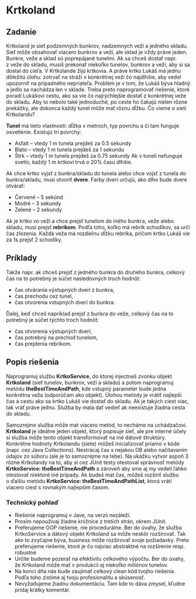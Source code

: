 
# Krtkoland

## Zadanie

Krtkoland je sieť podzemných bunkrov, nadzemných veží a jedného skladu. Sieť môže obsahovať viacero bunkrov a veží, ale sklad je vždy práve jeden. Bunkre, veže a sklad sú poprepájané tunelmi. Ak sa chceš dostať napr. z veže do skladu, musíš prekonať niekoľko tunelov, bunkrov a veží, aby si sa dostal do cieľa. V Krtkolande žijú krtkovia. A práve krtko Lukáš má jednu dôležitú úlohu: zotrvať na stráži v konkrétnej veži čo najdlhšie, aby vedel upozorniť na prípadného nepriateľa. Problém je v tom, že Lukáš býva hladný a jedlo sa nachádza len v sklade. Treba preto naprogramovať riešenie, ktoré poradí Lukášovi cestu, ako sa vie čo najrýchlejšie dostať z konkrétnej veže do skladu. Aby to nebolo také jednoduché, po ceste ho čakajú nielen rôzne prekážky, ale dokonca každý tunel môže mať rôznu dĺžku. Čo vieme o sieti Krtkolandu?

__Tunel__ má tieto vlastnosti: dĺžka v metroch, typ povrchu a či tam funguje osvetlenie. Existujú tri povrchy: 
- Asfalt – vtedy 1 m tunela prejdeš za 0.5 sekundy
- Blato – vtedy 1 m tunela prejdeš za 1 sekundu
- Štrk – vtedy 1 m tunela prejdeš za 0.75 sekundy
Ak v tuneli nefunguje svetlo, každý 1 m krtkovi trvá o 20% času dlhšie.

Ak chce krtko vyjsť z bunkra/skladu do tunela alebo chce vojsť z tunela do bunkra/skladu, musí otvoriť __dvere__. Farby dverí určujú, ako dlho bude dvere otvárať:
- Červené – 5 sekúnd
- Modré – 3 sekundy
- Zelené – 2 sekundy

Ak je krtko vo veži a chce prejsť tunelom do iného bunkra, veže alebo skladu, musí prejsť __rebríkom__. Podľa toho, koľko má rebrík schodíkov, sa určí čas zlezenia. Každá veža má rozdielnu dĺžku rebríka, pričom krtko Lukáš vie za 1s prejsť 2 schodíky.

## Príklady

Takže napr. ak chceš prejsť z jedného bunkra do druhého bunkra, celkový čas na to potrebný je súčet nasledovných troch hodnôt:
- čas otvárania výstupných dverí z bunkra,
- čas prechodu cez tunel,
- čas otvorenia vstupných dverí do bunkra. 


Ďalej, keď chceš napríklad prejsť z bunkra do veže, celkový čas na to potrebný je súčet týchto troch hodnôt:
- čas otvorenia výstupných dverí,
- čas potrebný na prechod tunelom,
- čas prejdenia rebríkom.

## Popis riešenia

Naprogramuj službu __KrtkoService__, do ktorej injectneš zvonku objekt __Krtkoland__ (sieť tunelov, bunkrov, veží a skladu) a potom naprogramuj metódu __theBestTimeAndPath__, kde vstupný parameter bude jedna konkrétna veža (odporúčam ako objekt). Úlohou metódy je vrátiť najlepší čas a cestu ako sa krtko Lukáš vie dostať do skladu. Ak je takých ciest viac, tak vráť práve jednu. Služba by mala dať vedieť ak neexistuje žiadna cesta do skladu. 

Samozrejme služba môže mat viacero metód, to necháme na uchádzačovi. __Krtkoland__ je ideálne jeden objekt, ktorý popisuje sieť, ale pre interné účely si služba môže tento objekt transformovať na iné dátové štruktúry. Konkrétne hodnoty Krtkolandu (siete) môžeš inicializovať priamo v kóde (napr. cez Java Collections). Nestrácaj čas s nejakou DB alebo načítavaním údajov zo súboru (ale je to samozrejme na tebe). Na ukážku vytvor aspoň 3 rôzne Krtkolandy na to, aby si cez JUnit testy otestoval správnosť metódy __KrtkoService: theBestTimeAndPath__ a zároveň aby sme aj my vedeli ľahko otestovať niektoré iné prípady.
Ak budeš mat čas, môžeš rozšíriť službu o ďalšiu metódu __KrtkoService: theBestTimeAndPathList__, ktorá vráti viacero ciest s rovnakým najlepším časom.

### Technický pohlaď
- Riešenie naprogramuj v Jave, na verzii nezáleží.
- Prosím nepoužívaj žiadne knižnice z tretích strán, okrem JUnit.
- Preferujeme OOP riešenie, nie procedurálne. Ber do úvahy, že služba KrtkoService a dátový objekt Krtkoland sa môže neskôr rozširovať. Tak ako to zvyčajne býva, business môže rozširovať svoje požiadavky. Preto preferujeme riešenie, ktoré je čo najviac abstraktné na rozšírenie resp. robustné
- Určite budeme pozerať na efektivitu celkového výpočtu. Ber do úvahy, že Krtkoland môže mať v produkcii aj niekoľko miliónov tunelov.
- Na konci dňa nás bude zaujímať celkový clean kód tvojho riešenia. Podľa toho zistíme aj tvoju profesionalitu a skúsenosť.
- Nevyžadujeme žiadnu dokumentáciu. Tam kde to dáva zmysel, kľudne pridaj krátky komentár.
